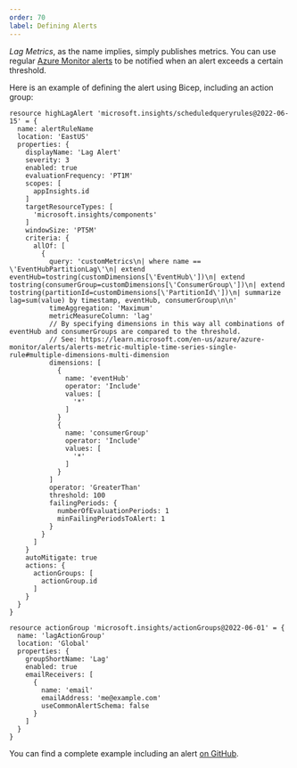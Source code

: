```yaml
--- 
order: 70
label: Defining Alerts
---
```


_Lag Metrics_, as the name implies, simply publishes metrics. You can 
use regular [Azure Monitor alerts](https://learn.microsoft.com/en-us/azure/azure-monitor/alerts/alerts-overview) 
to be notified when an alert exceeds a certain threshold.

Here is an example of defining the alert using Bicep, including an action group:

```bicep
resource highLagAlert 'microsoft.insights/scheduledqueryrules@2022-06-15' = {
  name: alertRuleName
  location: 'EastUS'
  properties: {
    displayName: 'Lag Alert'
    severity: 3
    enabled: true
    evaluationFrequency: 'PT1M'
    scopes: [
      appInsights.id
    ]
    targetResourceTypes: [
      'microsoft.insights/components'
    ]
    windowSize: 'PT5M'
    criteria: {
      allOf: [
        {
          query: 'customMetrics\n| where name == \'EventHubPartitionLag\'\n| extend eventHub=tostring(customDimensions[\'EventHub\'])\n| extend tostring(consumerGroup=customDimensions[\'ConsumerGroup\'])\n| extend tostring(partitionId=customDimensions[\'PartitionId\'])\n| summarize lag=sum(value) by timestamp, eventHub, consumerGroup\n\n'
          timeAggregation: 'Maximum'
          metricMeasureColumn: 'lag'
          // By specifying dimensions in this way all combinations of eventHub and consumerGroups are compared to the threshold.
          // See: https://learn.microsoft.com/en-us/azure/azure-monitor/alerts/alerts-metric-multiple-time-series-single-rule#multiple-dimensions-multi-dimension
          dimensions: [
            {
              name: 'eventHub'
              operator: 'Include'
              values: [
                '*'
              ]
            }
            {
              name: 'consumerGroup'
              operator: 'Include'
              values: [
                '*'
              ]
            }
          ]
          operator: 'GreaterThan'
          threshold: 100
          failingPeriods: {
            numberOfEvaluationPeriods: 1
            minFailingPeriodsToAlert: 1
          }
        }
      ]
    }
    autoMitigate: true
    actions: {
      actionGroups: [
        actionGroup.id
      ]
    }
  }
}

resource actionGroup 'microsoft.insights/actionGroups@2022-06-01' = {
  name: 'lagActionGroup'
  location: 'Global'
  properties: {
    groupShortName: 'Lag'
    enabled: true
    emailReceivers: [
      {
        name: 'email'
        emailAddress: 'me@example.com'
        useCommonAlertSchema: false
      }
    ]
  }
}
```
 You can find a complete example including an alert [on GitHub](https://github.com/huditech/lag-metrics-sample).
